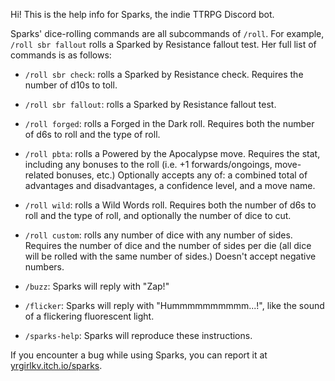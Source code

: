 Hi! This is the help info for Sparks, the indie TTRPG Discord bot.

Sparks' dice-rolling commands are all subcommands of `/roll`. For example, `/roll sbr fallout` rolls a Sparked by Resistance fallout test. Her full list of commands is as follows:

- `/roll sbr check`: rolls a Sparked by Resistance check. Requires the number of d10s to toll.

- `/roll sbr fallout`: rolls a Sparked by Resistance fallout test.

- `/roll forged`: rolls a Forged in the Dark roll. Requires both the number of d6s to roll and the type of roll.

- `/roll pbta`: rolls a Powered by the Apocalypse move. Requires the stat, including any bonuses to the roll (i.e. +1 forwards/ongoings, move-related bonuses, etc.) Optionally accepts any of: a combined total of advantages and disadvantages, a confidence level, and a move name.

- `/roll wild`: rolls a Wild Words roll. Requires both the number of d6s to roll and the type of roll, and optionally the number of dice to cut.

- `/roll custom`: rolls any number of dice with any number of sides. Requires the number of dice and the number of sides per die (all dice will be rolled with the same number of sides.) Doesn't accept negative numbers.

- `/buzz`: Sparks will reply with "Zap!"

- `/flicker`: Sparks will reply with "Hummmmmmmmmm...!", like the sound of a flickering fluorescent light.

- `/sparks-help`: Sparks will reproduce these instructions.

If you encounter a bug while using Sparks, you can report it at [yrgirlkv.itch.io/sparks](https://yrgirlkv.itch.io/sparks).

